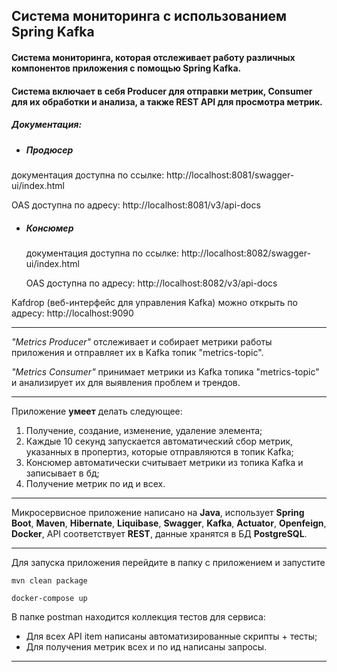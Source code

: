 ## Система мониторинга с использованием Spring Kafka
#### Система мониторинга, которая отслеживает работу различных компонентов приложения с помощью Spring Kafka.
#### Система включает в себя Producer для отправки метрик, Consumer для их обработки и анализа, а также REST API для просмотра метрик.


##### Документация:
- ##### Продюсер
документация доступна по ссылке: http://localhost:8081/swagger-ui/index.html

OAS доступна по адресу: http://localhost:8081/v3/api-docs
- ##### Консюмер
  документация доступна по ссылке: http://localhost:8082/swagger-ui/index.html

  OAS доступна по адресу: http://localhost:8082/v3/api-docs


Kafdrop (веб-интерфейс для управления Kafka) можно открыть по адресу: http://localhost:9090
_______

*"Metrics Producer"* отслеживает и собирает метрики работы приложения и отправляет их в Kafka топик "metrics-topic".

*"Metrics Consumer"* принимает метрики из Kafka топика "metrics-topic" и анализирует их для выявления проблем и трендов.
_______

Приложение **умеет** делать следующее:
1. Получение, создание, изменение, удаление элемента;
2. Каждые 10 секунд запускается автоматический сбор метрик, указанных в пропертиз, которые отправляются в топик Kafka;
3. Консюмер автоматически считывает метрики из топика Kafka и записывает в бд;
4. Получение метрик по ид и всех.

-------

Микросервисное приложение написано на **Java**, использует **Spring Boot**, **Maven**, **Hibernate**, **Liquibase**, **Swagger**,
**Kafka**, **Actuator**, **Openfeign**, **Docker**, API соответствует **REST**, данные хранятся в БД **PostgreSQL**.


-------

Для запуска приложения перейдите в папку с приложением и запустите
```maven
mvn clean package
```

```command
docker-compose up
```

В папке postman находится коллекция тестов для сервиса:
- Для всех API item написаны автоматизированные скрипты + тесты;
- Для получения метрик всех и по ид написаны запросы.

-------
